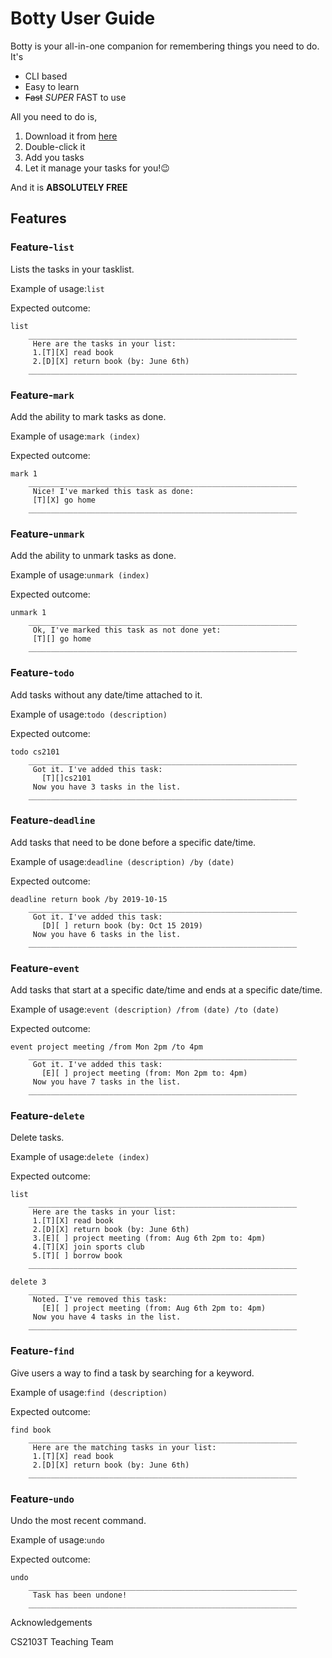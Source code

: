 # Botty User Guide

Botty is your all-in-one companion for remembering things you need to do. It's
- CLI based
- Easy to learn
- ~~Fast~~ _SUPER_ FAST to use

All you need to do is,
1. Download it from [here](https://nus-cs2103-ay2324s1.github.io/website/schedule/week4/project.html#3-decide-on-an-overall-project-direction-user-profile-problem-addressed-before-the-tutorial)
2. Double-click it
3. Add you tasks
4. Let it manage your tasks for you!😉

And it is **ABSOLUTELY FREE**

## Features 

### Feature-`list`

Lists the tasks in your tasklist. 

Example of usage:`list`

Expected outcome:

```
list
    ____________________________________________________________
     Here are the tasks in your list:
     1.[T][X] read book
     2.[D][X] return book (by: June 6th)
    ____________________________________________________________
```

### Feature-`mark`

Add the ability to mark tasks as done.

Example of usage:`mark (index)`

Expected outcome:

```
mark 1
    ____________________________________________________________
     Nice! I've marked this task as done:
     [T][X] go home
    ____________________________________________________________
```

### Feature-`unmark`

Add the ability to unmark tasks as done.

Example of usage:`unmark (index)`

Expected outcome:

```
unmark 1
    ____________________________________________________________
     Ok, I've marked this task as not done yet:
     [T][] go home
    ____________________________________________________________
```

### Feature-`todo`

Add tasks without any date/time attached to it.

Example of usage:`todo (description)`

Expected outcome:

```
todo cs2101
    ____________________________________________________________
     Got it. I've added this task:
       [T][]cs2101
     Now you have 3 tasks in the list.
    ____________________________________________________________
```

### Feature-`deadline`

Add tasks that need to be done before a specific date/time.

Example of usage:`deadline (description) /by (date)`

Expected outcome:

```
deadline return book /by 2019-10-15
    ____________________________________________________________
     Got it. I've added this task:
       [D][ ] return book (by: Oct 15 2019)
     Now you have 6 tasks in the list.
    ____________________________________________________________
```

### Feature-`event`

Add tasks that start at a specific date/time and ends at a specific date/time.

Example of usage:`event (description) /from (date) /to (date)`

Expected outcome:

```
event project meeting /from Mon 2pm /to 4pm
    ____________________________________________________________
     Got it. I've added this task:
       [E][ ] project meeting (from: Mon 2pm to: 4pm)
     Now you have 7 tasks in the list.
    ____________________________________________________________
```
### Feature-`delete`

Delete tasks.

Example of usage:`delete (index)`

Expected outcome:

```
list
    ____________________________________________________________
     Here are the tasks in your list:
     1.[T][X] read book
     2.[D][X] return book (by: June 6th)
     3.[E][ ] project meeting (from: Aug 6th 2pm to: 4pm)
     4.[T][X] join sports club
     5.[T][ ] borrow book
    ____________________________________________________________

delete 3
    ____________________________________________________________
     Noted. I've removed this task:
       [E][ ] project meeting (from: Aug 6th 2pm to: 4pm)
     Now you have 4 tasks in the list.
    ____________________________________________________________
```
### Feature-`find`

Give users a way to find a task by searching for a keyword.

Example of usage:`find (description)`

Expected outcome:

```
find book
    ____________________________________________________________
     Here are the matching tasks in your list:
     1.[T][X] read book
     2.[D][X] return book (by: June 6th)
    ____________________________________________________________
```
### Feature-`undo`

Undo the most recent command.

Example of usage:`undo`

Expected outcome:

```
undo
    ____________________________________________________________
     Task has been undone!
    ____________________________________________________________
```


Acknowledgements

CS2103T Teaching Team

